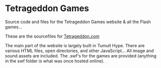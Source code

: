 # Tetrageddon Games
 Source code and files for the Tetrageddon Games website & all the Flash games...

These are the sourcefiles for [Tetrageddon.com](http://tetrageddon.com)

The main part of the website is largely built in Tumult Hype. There are various HTML files, open directories, and other JavaScript...
All image and sound assets are included.
The .swf's for the games are provided (anything in the swf folder is what was once hosted online).
